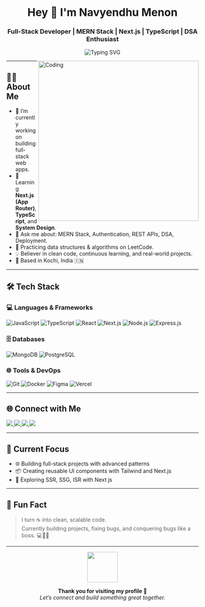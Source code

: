 <h1 align="center">Hey 👋 I'm Navyendhu Menon</h1>
<h3 align="center">Full-Stack Developer | MERN Stack | Next.js | TypeScript | DSA Enthusiast</h3>

<p align="center">
  <img src="https://readme-typing-svg.demolab.com?font=Fira+Code&pause=1000&color=00F5FF&center=true&vCenter=true&width=500&lines=Welcome+to+my+GitHub!;Passionate+about+web+development;Learning+Next.js+and+TypeScript;Let's+connect+and+collaborate!+🤝" alt="Typing SVG" />
</p>

<img align="right" alt="Coding" width="420" src="https://cdn.dribbble.com/users/1162077/screenshots/3848914/programmer.gif" />

---

## 👨‍💻 About Me

- 🔭 I’m currently working on building full-stack web apps.
- 🌱 Learning **Next.js (App Router)**, **TypeScript**, and **System Design**.
- 💬 Ask me about: MERN Stack, Authentication, REST APIs, DSA, Deployment.
- 🧠 Practicing data structures & algorithms on LeetCode.
- 💡 Believer in clean code, continuous learning, and real-world projects.
- 📍 Based in Kochi, India 🇮🇳

---

## 🛠️ Tech Stack

### 💻 Languages & Frameworks
![JavaScript](https://img.shields.io/badge/-JavaScript-F7DF1E?style=flat&logo=javascript&logoColor=black)
![TypeScript](https://img.shields.io/badge/-TypeScript-3178C6?style=flat&logo=typescript&logoColor=white)
![React](https://img.shields.io/badge/-React-61DAFB?style=flat&logo=react&logoColor=black)
![Next.js](https://img.shields.io/badge/-Next.js-000000?style=flat&logo=nextdotjs)
![Node.js](https://img.shields.io/badge/-Node.js-339933?style=flat&logo=node.js&logoColor=white)
![Express.js](https://img.shields.io/badge/-Express.js-000000?style=flat&logo=express&logoColor=white)

### 🗄️ Databases
![MongoDB](https://img.shields.io/badge/-MongoDB-47A248?style=flat&logo=mongodb&logoColor=white)
![PostgreSQL](https://img.shields.io/badge/-PostgreSQL-336791?style=flat&logo=postgresql&logoColor=white)

### 🌐 Tools & DevOps
![Git](https://img.shields.io/badge/-Git-F05032?style=flat&logo=git&logoColor=white)
![Docker](https://img.shields.io/badge/-Docker-2496ED?style=flat&logo=docker&logoColor=white)
![Figma](https://img.shields.io/badge/-Figma-F24E1E?style=flat&logo=figma&logoColor=white)
![Vercel](https://img.shields.io/badge/-Vercel-000000?style=flat&logo=vercel&logoColor=white)

---

## 🌐 Connect with Me

<p align="left">
  <a href="https://www.linkedin.com/in/navyendhu-menon-0074231b2/" target="_blank">
    <img src="https://img.shields.io/badge/-LinkedIn-blue?style=for-the-badge&logo=linkedin" />
  </a>
  <a href="https://leetcode.com/u/navyendhummenon/" target="_blank">
    <img src="https://img.shields.io/badge/-LeetCode-black?style=for-the-badge&logo=leetcode" />
  </a>
  <a href="https://www.instagram.com/stories.by.navyendhu/" target="_blank">
    <img src="https://img.shields.io/badge/-Instagram-E4405F?style=for-the-badge&logo=instagram&logoColor=white" />
  </a>
  <a href="mailto:navyendhummenon@gmail.com">
    <img src="https://img.shields.io/badge/-Gmail-D14836?style=for-the-badge&logo=gmail&logoColor=white" />
  </a>
</p>

---

## 🎯 Current Focus

- 🌐 Building full-stack projects with advanced patterns
- 📦 Creating reusable UI components with Tailwind and Next.js
- 🔐 Exploring SSR, SSG, ISR with Next js

---

## 🧠 Fun Fact

> I turn ☕ into clean, scalable code.  
> Currently building projects, fixing bugs, and conquering bugs like a boss. 💻🐛🔥

---

<p align="center">
  <img src="https://media.giphy.com/media/3o7aD2saalBwwftBIY/giphy.gif" width="80" />
</p>

<p align="center">
  <b>Thank you for visiting my profile 🙌</b>
  <br />
  <i>Let’s connect and build something great together.</i>
</p>
